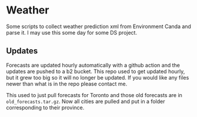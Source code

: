 # Weather

Some scripts to collect weather prediction xml from Environment Canda and parse it. I may use this some day for some DS project.

## Updates

Forecasts are updated hourly automatically with a github action and the updates are pushed to a b2 bucket. This repo used to get updated hourly, but it grew too big so it will no longer be updated. If you would like any files newer than what is in the repo please contact me.

This used to just pull forecasts for Toronto and those old forecasts are in `old_forecasts.tar.gz`. Now all cities are pulled and put in a folder corresponding to their province.
